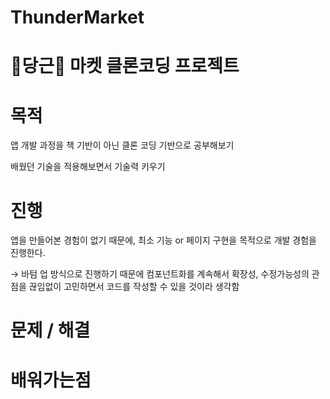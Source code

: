 # ThunderMarket

# 🥕당근🥕 마켓 클론코딩 프로젝트

# 목적

앱 개발 과정을 책 기반이 아닌 클론 코딩 기반으로 공부해보기

배웠던 기술을 적용해보면서 기술력 키우기

# 진행

앱을 만들어본 경험이 없기 때문에, 최소 기능 or 페이지 구현을 목적으로 개발 경험을 진행한다.

→ 바텀 업 방식으로 진행하기 때문에 컴포넌트화를 계속해서 확장성, 수정가능성의 관점을 끊임없이 고민하면서 코드를 작성할 수 있을 것이라 생각함

# 문제 / 해결

# 배워가는점